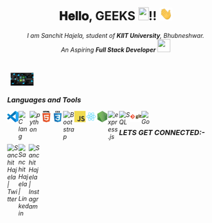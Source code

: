 <h1 align="center">𝐇𝐞𝐥𝐥𝐨, GEEKS <img src="https://github.com/TheDudeThatCode/TheDudeThatCode/blob/master/Assets/Earth.gif" width="24px" height="30px">!! <img src="https://raw.githubusercontent.com/ABSphreak/ABSphreak/master/gifs/Hi.gif" width="30px" height="30px">
  </h1>
  </h1>

<p align="center">
  <em>
    I am Sanchit Hajela, student of <b>KIIT University</b>, Bhubneshwar. <br>
    An Aspiring <b> Full Stack Developer</b> <img src="https://github.com/TheDudeThatCode/TheDudeThatCode/blob/master/Assets/Developer.gif" width="30px" height="30px"></p>
<br>

&nbsp;&nbsp;<img   src="https://raw.githubusercontent.com/xanxit/readme/main/mernst.png" align ="center" height="30px"/>


###   Languages and Tools


  
<img align="left" alt="Visual Studio Code" width="26px" src="https://raw.githubusercontent.com/github/explore/80688e429a7d4ef2fca1e82350fe8e3517d3494d/topics/visual-studio-code/visual-studio-code.png" />
<img align="left" alt="C lang" width="26px" src="https://i.imgur.com/md14F2E.png" />
<img align="left" alt="python" width="26px" src="https://i.imgur.com/JikXjnH.png" />
<img align="left" alt="HTML5" width="26px" src="https://raw.githubusercontent.com/github/explore/80688e429a7d4ef2fca1e82350fe8e3517d3494d/topics/html/html.png" />
<img align="left" alt="CSS3" width="26px" src="https://raw.githubusercontent.com/github/explore/80688e429a7d4ef2fca1e82350fe8e3517d3494d/topics/css/css.png" />
<img align="left" alt="Bootstrap" width="26px" src="https://i.imgur.com/zvP0aPa.png" />
<img align="left" alt="JavaScript" width="26px" src="https://raw.githubusercontent.com/github/explore/80688e429a7d4ef2fca1e82350fe8e3517d3494d/topics/javascript/javascript.png" />
<img align="left" alt="React" width="26px" src="https://raw.githubusercontent.com/github/explore/80688e429a7d4ef2fca1e82350fe8e3517d3494d/topics/react/react.png" />
<img align="left" alt="Node.js" width="26px" src="https://raw.githubusercontent.com/github/explore/80688e429a7d4ef2fca1e82350fe8e3517d3494d/topics/nodejs/nodejs.png" />
<img align="left" alt="express.js" width="26px" src="https://i.imgur.com/G8WlZSc.png" />
<img align="left" alt="SQL" width="26px" src="https://i.imgur.com/UwvNkfN.png" />
<img align="left" alt="Git" width="26px" src="https://raw.githubusercontent.com/github/explore/80688e429a7d4ef2fca1e82350fe8e3517d3494d/topics/git/git.png" />
<img align="left" alt="Go" width="26px" src="https://upload.wikimedia.org/wikipedia/commons/0/05/Go_Logo_Blue.svg" />


<br/>

<div  >
 
 ### LETS GET CONNECTED:-
 
   <a href="https://twitter.com/san_xit">
    <img align="left" alt="Sanchit Hajela | Twitter" width="26px" src="https://github.com/TheDudeThatCode/TheDudeThatCode/blob/master/Assets/Twitter.svg" />
</a> 

<a href="https://www.linkedin.com/in/sanchit-hajela-025950188/">
    <img align="left" alt="Sanchit Hajela | Linkedin" width="24px" src="https://github.com/TheDudeThatCode/TheDudeThatCode/blob/master/Assets/Linkedin.svg" />
  </a>
 
  <a href="https://www.instagram.com/san._.xit/">
    <img align="left" alt="Sanchit Hajela | Instagram" width="26px" src="https://github.com/TheDudeThatCode/TheDudeThatCode/blob/master/Assets/Instagram.svg" />
  </a

</div>

